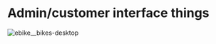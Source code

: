 
# Admin/customer interface things

![ebike__bikes-desktop](https://user-images.githubusercontent.com/54509721/144665427-f764980f-1518-40b2-9beb-677e0fdb5559.png)
